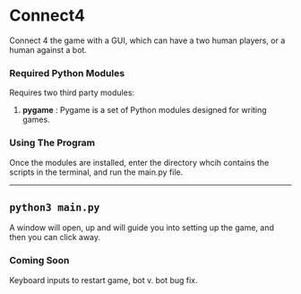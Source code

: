 # Connect4

Connect 4 the game with a GUI, which can have a two human players, or a human against a bot.

### Required Python Modules
Requires two third party modules:

1. **pygame** : Pygame is a set of Python modules designed for writing games.

### Using The Program

Once the modules are installed, enter the directory whcih contains the scripts in the terminal, and run the main.py file.

---
`python3 main.py`
---

A window will open, up and will guide you into setting up the game, and then you can click away.

### Coming Soon
Keyboard inputs to restart game, bot v. bot bug fix.